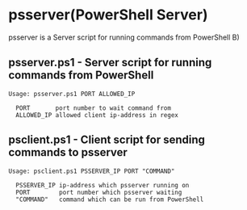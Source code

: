 # psserver(PowerShell Server)

psserver is a Server script for running commands from PowerShell B)

## psserver.ps1 - Server script for running commands from PowerShell
```
Usage: psserver.ps1 PORT ALLOWED_IP

  PORT       port number to wait command from
  ALLOWED_IP allowed client ip-address in regex
```

## psclient.ps1 - Client script for sending commands to psserver
```
Usage: psclient.ps1 PSSERVER_IP PORT "COMMAND"

  PSSERVER_IP ip-address which psserver running on
  PORT        port number which psserver waiting
  "COMMAND"   command which can be run from PowerShell
```
